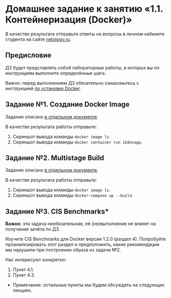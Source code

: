 # Домашнее задание к занятию «1.1. Контейнеризация (Docker)»

В качестве результата отправьте ответы на вопросы в личном кабинете студента на сайте [netology.ru](https://netology.ru).

## Предисловие

ДЗ будет представлять собой лабораторные работы, в которых вы по инструкциям выполните определённые шаги.

Важно: перед выполнением ДЗ обязательно ознакомьтесь с инструкцией [по установке Docker](installation.md).

## Задание №1. Создание Docker Image

Задание описано [в отдельном документе](dockerfile.md).

В качестве результата работы отправьте:
1. Скриншот вывода команды `docker image ls`.
1. Скриншот вывода команды `docker container run ibdevapp`.

## Задание №2. Multistage Build

Задание описано [в отдельном документе](multistage.md).

В качестве результата работы отправьте:
1. Скриншот вывода команды `docker image ls`.
1. Скриншот вывода команды `docker-compose up --build`.

## Задание №3. CIS Benchmarks*

**Важно**: эта задача необязательная, её (не)выполнение не влияет на получение зачёта по ДЗ.

Изучите CIS Benchmarks для Docker версии 1.2.0 (раздел 4). Попробуйте проанализировать этот раздел и предположить, какие рекомендации мы нарушили при построении образа из задачи №2.

Нас интересуют конкретно:
1. Пункт 4.1.
1. Пункт 4.3.

* Примечание: остальные пункты мы будем обсуждать на следующих лекциях.
